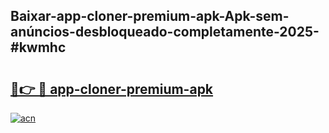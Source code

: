 ## Baixar-app-cloner-premium-apk-Apk-sem-anúncios-desbloqueado-completamente-2025-#kwmhc

# <h2><a href="https://ainizakaria.my?title=app-cloner-premium-apk&ref=20M">🔗👉 🔴 app-cloner-premium-apk</a></h2>

[![acn](https://github.com/user-attachments/assets/0f9c940e-d8b0-45ae-aac7-cd30a18b3e1c)](https://ainizakaria.my?title=app-cloner-premium-apk&ref=20M)

